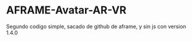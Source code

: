 # AFRAME-Avatar-AR-VR
Segundo codigo simple, sacado de github de aframe, y sin js con version 1.4.0
